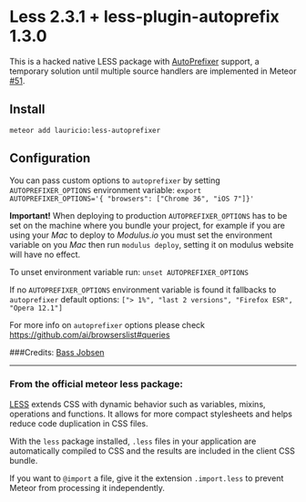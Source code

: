 # Less 2.3.1 + less-plugin-autoprefix 1.3.0

This is a hacked native LESS package with [AutoPrefixer](https://github.com/ai/autoprefixer) support, a temporary solution until multiple source handlers are implemented in Meteor [#51](https://github.com/MeteorCommunity/discussions/issues/51).

## Install

    meteor add lauricio:less-autoprefixer

## Configuration
You can pass custom options to `autoprefixer` by setting `AUTOPREFIXER_OPTIONS` environment variable: `export AUTOPREFIXER_OPTIONS='{ "browsers": ["Chrome 36", "iOS 7"]}'`

**Important!** When deploying to production `AUTOPREFIXER_OPTIONS` has to be set on the machine where you bundle your project, for example if you are using your *Mac* to deploy to *Modulus.io* you must set the environment variable on you *Mac* then run `modulus deploy`, setting it on modulus website will have no effect.

To unset environment variable run: `unset AUTOPREFIXER_OPTIONS`


If no `AUTOPREFIXER_OPTIONS` environment variable is found it fallbacks to `autoprefixer` default options: `["> 1%", "last 2 versions", "Firefox ESR", "Opera 12.1"]`

For more info on `autoprefixer` options please check https://github.com/ai/browserslist#queries

###Credits:
[Bass Jobsen](https://github.com/bassjobsen)

----

### From the official meteor less package:

[LESS](http://lesscss.org/) extends CSS with dynamic behavior such as variables, mixins,
operations and functions. It allows for more compact stylesheets and
helps reduce code duplication in CSS files.

With the `less` package installed, `.less` files in your application are
automatically compiled to CSS and the results are included in the client CSS
bundle.

If you want to `@import` a file, give it the extension `.import.less`
to prevent Meteor from processing it independently.
